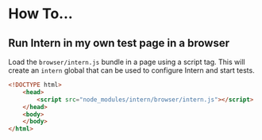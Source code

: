 # How To...

## Run Intern in my own test page in a browser

Load the `browser/intern.js` bundle in a page using a script tag. This will create an `intern` global that can be used
to configure Intern and start tests.

```html
<!DOCTYPE html>
	<head>
		<script src="node_modules/intern/browser/intern.js"></script>
	</head>
	<body>
	</body>
</html>
```
